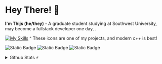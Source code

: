 # Hey There! 👋
**I'm Thijs (he/they)** - A graduate student studying at Southwest University, may become a fullstack developer one day, . 

[![My Skills](https://skillicons.dev/icons?i=cpp,ts,tensorflow,linux,vite,tauri,blender)](https://skillicons.dev) 
^ These icons are one of my projects, and modern c++ is best!


![Static Badge](https://img.shields.io/badge/Blog?logo=blogger&label=fsdf&link=https://blog.sullivanzeng.top/)
![Static Badge](https://img.shields.io/badge/Bilibili?logo=blogger&label=fsdf&link=https://space.bilibili.com/275981304)
![Static Badge](https://img.shields.io/badge/Website-博客-blue&logo=blogger)

<details>
  <summary>Github Stats ⚡</summary>
  
  <a href="#">![Github stats](https://github-readme-stats.vercel.app/api?username=tandpfun&theme=blueberry&count_private=true&hide_border=true&line_height=20)</a>
  <a href="#">![Top Langs](https://github-readme-stats.vercel.app/api/top-langs/?username=tandpfun&layout=compact&theme=blueberry&count_private=true&hide_border=true)</a>
</details>



